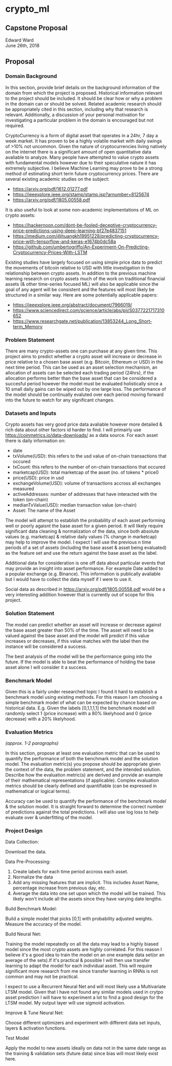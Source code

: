 # crypto_ml
## Capstone Proposal
Edward Ward  
June 26th, 2018 

## Proposal

### Domain Background

In this section, provide brief details on the background information of the domain from which the project is proposed. Historical information relevant to the project should be included. It should be clear how or why a problem in the domain can or should be solved. Related academic research should be appropriately cited in this section, including why that research is relevant. Additionally, a discussion of your personal motivation for investigating a particular problem in the domain is encouraged but not required.

CryptoCurrency is a form of digital asset that operates in a 24hr, 7 day a week market. It has proven to be a highly volatile market with daily swings of >10% not uncommon. Given the nature of cryptocurrencies living natively on the internet there is a significant amount of open quantitative data avaliable to analyze. Many people have attempted to value crypto assets with fundamental models however due to their speculative nature it has extremely subjective. I believe Machine Learning may prove to be a strong method of estimating short term future cryptocurrency prices. There are several existing academic studies on the subject:

* https://arxiv.org/pdf/1612.01277.pdf
* https://ieeexplore.ieee.org/stamp/stamp.jsp?arnumber=8125674
* https://arxiv.org/pdf/1805.00558.pdf


It is also useful to look at some non-academic implementations of ML on crypto assets:

* https://hackernoon.com/dont-be-fooled-deceptive-cryptocurrency-price-predictions-using-deep-learning-bf27e4837151
* https://medium.com/@huangkh19951228/predicting-cryptocurrency-price-with-tensorflow-and-keras-e1674b0dc58a
* https://github.com/umbertogriffo/An-Experiment-On-Predicting-Cryptocurrency-Prices-With-LSTM

Existing studies have largely focused on using simple price data to predict the movements of bitcoin relative to USD with little investigation in the relationship between crypto assets. In addition to the previous machine learning research on crypto assets much of the work on traditional financial assets (& other time-series focused ML) will also be applicable since the goal of any agent will be consistent and the features will most likely be structured in a similar way. Here are some potentially applicable papers:

* https://ieeexplore.ieee.org/abstract/document/7966019/
* https://www.sciencedirect.com/science/article/abs/pii/S0377221717310652
* https://www.researchgate.net/publication/13853244_Long_Short-term_Memory

### Problem Statement

There are many crypto-assets one can purchase at any given time. This project aims to predict whether a crypto asset will increase or decrease in price relative to a chosen base asset (e.g. Bitcoin, Ethereum or USD) in the next time period. This can be used as an asset selection mechanism, an allocation of assets can be selected each trading period (24hrs), if the allocation performs better than the base asset that can be considered a succesful period however the model must be evaluated holistically since a 10 small daily gains can be wiped out by one large loss. The performance of the model should be continually evaluted over each period moving forward into the future to watch for any significant changes.


### Datasets and Inputs

Crypto assets has very good price data avaliable however more detailed & rich data about other factors id harder to find. I will primairly use https://coinmetrics.io/data-downloads/ as a data source. For each asset there is daily information on:

 * date	
 * txVolume(USD): this refers to the usd value of on-chain transactions that occured  	
 * txCount: this refers to the number of on-chain transactions that occured 	
 * marketcap(USD): total marketcap of the asset (no. of tokens * price0 	
 * price(USD): price in usd	
 * exchangeVolume(USD): volume of transactions accross all exchanges measured	
 * activeAddresses: number of addresses that have interacted with the token (on-chain) 	
 * medianTxValue(USD): median transaction value (on-chain)
 * Asset: The name of the Asset
 
The model will attempt to establish the probability of each asset performing well or poorly agaisnt the base asset for a given period. It will likely require significant data cleaning & normalization of the data, since both absolute values (e.g. marketcap) & relative daily values (% change in marketcap) may help to improve the model. I expect I will use the previous n time periods of a set of assets (including the base asset & asset being evaluated) as the feature set and use the return against the base asset as the label.     

Additional data for consideration is one off data about particular events that may provide an insight into asset performance. For example Date added to a popular exchange (e.g. Binance). This information is publically avaliable but I would have to collect the data myself if I were to use it.  

Social data as described in https://arxiv.org/pdf/1805.00558.pdf would be a very interesting addition however that is currently out of scope for this project.  

### Solution Statement

The model can predict whether an asset will increase or decrease against the base asset greater than 50% of the time. The asset will need to be valued against the base asset and the model will predict if this value increases or decreases, if this value matches with the label then the instance will be considered a success. 

The best analysis of the model will be the performance going into the future. If the model is able to beat the performance of holding the base asset alone I will consider it a success.  

### Benchmark Model

Given this is a fairly under researched topic I found it hard to establish a benchmark model using existing methods. For this reason I am choosing a simple benchmark model of what can be expected by chance based on historical data. E.g. Given the labels [0,1,1,1,1] the benchmark model will randomly select 1 (price increase) with a 80% likelyhood and 0 (price decrease) with a 20% likelyhood.

### Evaluation Metrics
_(approx. 1-2 paragraphs)_

In this section, propose at least one evaluation metric that can be used to quantify the performance of both the benchmark model and the solution model. The evaluation metric(s) you propose should be appropriate given the context of the data, the problem statement, and the intended solution. Describe how the evaluation metric(s) are derived and provide an example of their mathematical representations (if applicable). Complex evaluation metrics should be clearly defined and quantifiable (can be expressed in mathematical or logical terms).

Accuracy can be used to quantify the performance of the benchmark model & the solution model. It is straight forward to determine the correct number of predictions against the total predictions. I will also use log loss to help evaluate over & underfitting of the model. 

### Project Design

Data Collection: 

Download the data.

Data Pre-Processing: 

1. Create labels for each time period accross each asset.
2. Normalize the data
3. Add any missing features that are implicit. This includes Asset Name, percentage increase from previous day, etc.  
4. Average the data into one set upon which the model will be trained. This likely won't include all the assets since they have varying date lengths.

Build Benchmark Model:

Build a simple model that picks [0,1] with probability adjusted weights. Measure the accuracy of the model. 

Build Neural Net:

Training the model repeatedly on all the data may lead to a highly biased model since the most crypto assets are highly correlated. For this reason I believe it's a good idea to train the model on an one example data set(or an average of the sets).If it's practical & possible I will then use transfer learning to adapt the model for each individual asset. This will require significant more research from me since transfer learning in RNNs is not common and may not be practical.

I expect to use a Recurrent Neural Net and will most likely use a Multivariate LTSM model. Given that I have not found any similar models used in crytpo asset prediction I will have to experiment a lot to find a good design for the LTSM model. My output layer will use sigmoid activation. 

Improve & Tune Neural Net:

Choose different optimizers and experiment with different data set inputs, layers & activation functions.

Test Model 

Apply the model to new assets ideally on data not in the same date range as the training & validation sets (future data) since bias will most likely exist here. 


